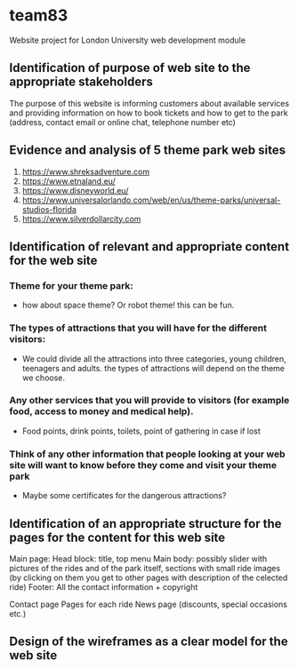 # team83
Website project for London University web development module

## Identification of purpose of web site to the appropriate stakeholders  
The purpose of this website is informing customers about available services and providing information on how to book tickets and how to get to the park (address, contact email or online chat, telephone number etc)

## Evidence and analysis of 5 theme park web sites  
1. https://www.shreksadventure.com
2. https://www.etnaland.eu/
3. https://www.disneyworld.eu/
4. https://www.universalorlando.com/web/en/us/theme-parks/universal-studios-florida
5. https://www.silverdollarcity.com

## Identification of relevant and appropriate content for the web site 

### Theme for your theme park:

- how about space theme? Or robot theme! this can be fun.

### The types of attractions that you will have for the different visitors:

- We could divide all the attractions into three categories, young children, teenagers and adults. the types of attractions will depend on the theme we choose.

### Any other services that you will provide to visitors (for example food, access to money and medical help). 

- Food points, drink points, toilets, point of gathering in case if lost

### Think of any other information that people looking at your web site will want to know before they come and visit your theme park

- Maybe some certificates for the dangerous attractions?


## Identification of an appropriate structure for the pages for the content for this web site  

Main page:
Head block: title, top menu
Main body: possibly slider with pictures of the rides and of the park itself, sections with small ride images (by clicking on them you get to other pages with description of the celected ride)
Footer: All the contact information + copyright

Contact page
Pages for each ride
News page (discounts, special occasions etc.)

## Design of the wireframes as a clear model for the web site   

